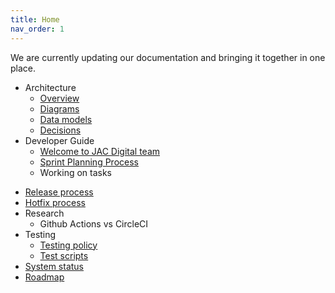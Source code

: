 ```yaml
---
title: Home
nav_order: 1
---
```


We are currently updating our documentation and bringing it together in one place.

- Architecture
  - [Overview](architecture/overview.md)
  - [Diagrams](architecture/diagrams.md)
  - [Data models](architecture/data-models/index.md)
  - [Decisions](architecture/decisions/index.md)
- Developer Guide
  - [Welcome to JAC Digital team](developer-guide/welcome.md)
  - [Sprint Planning Process](developer-guide/sprint-planning-process.md)
  - Working on tasks
<!--  - [Git commands](developer-guide/git-commands.md) -->
  - [Release process](developer-guide/release-process.md)
  - [Hotfix process](developer-guide/hotfix-process.md)
- Research
  - Github Actions vs CircleCI
- Testing
  - [Testing policy](testing/testing-policy.md)
  - [Test scripts](testing/test-scripts.md)
- [System status](status.md)
- [Roadmap](roadmap.md)
